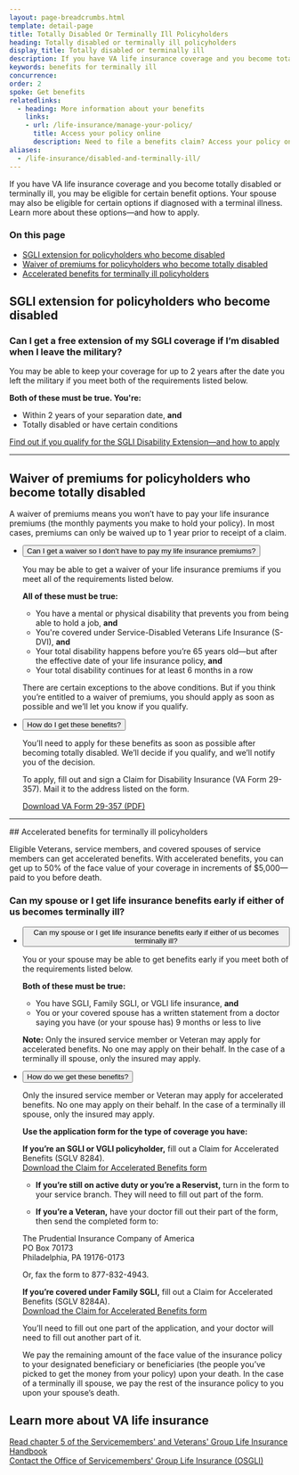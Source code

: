 ```yaml
---
layout: page-breadcrumbs.html
template: detail-page
title: Totally Disabled Or Terminally Ill Policyholders
heading: Totally disabled or terminally ill policyholders
display_title: Totally disabled or terminally ill
description: If you have VA life insurance coverage and you become totally disabled or terminally ill, you may be eligible for certain benefit options. Your spouse may also be eligible for certain options if diagnosed with a terminal illness. Learn more about these options—and how to apply.
keywords: benefits for terminally ill
concurrence: 
order: 2
spoke: Get benefits
relatedlinks:
  - heading: More information about your benefits
    links:
    - url: /life-insurance/manage-your-policy/
      title: Access your policy online
      description: Need to file a benefits claim? Access your policy online.
aliases:
  - /life-insurance/disabled-and-terminally-ill/
---
```


<div class="va-introtext">

If you have VA life insurance coverage and you become totally disabled or terminally ill, you may be eligible for certain benefit options. Your spouse may also be eligible for certain options if diagnosed with a terminal illness. Learn more about these options—and how to apply.

</div>

### On this page
- [SGLI extension for policyholders who become disabled](#sgli-extension)
- [Waiver of premiums for policyholders who become totally disabled](#waiver)
- [Accelerated benefits for terminally ill policyholders](#accelerated)

<span id="sgli-extension"></span>
## SGLI extension for policyholders who become disabled

### Can I get a free extension of my SGLI coverage if I’m disabled when I leave the military?  

You may be able to keep your coverage for up to 2 years after the date you left the military if you meet both of the requirements listed below.

**Both of these must be true. You're:**
- Within 2 years of your separation date, **and**
- Totally disabled or have certain conditions

[Find out if you qualify for the SGLI Disability Extension—and how to apply](/life-insurance/options-eligibility/sgli/#extension)


<hr>

<span id="waiver"></span>
## Waiver of premiums for policyholders who become totally disabled

A waiver of premiums means you won’t have to pay your life insurance premiums (the monthly payments you make to hold your policy). In most cases, premiums can only be waived up to 1 year prior to receipt of a claim.

<ul class="usa-accordion">
<li>
<button class="usa-button-unstyled usa-accordion-button" aria-controls="can-I-get-waiver">Can I get a waiver so I don’t have to pay my life insurance premiums?</button>
<div id="can-I-get-waiver" class="usa-accordion-content">
  
You may be able to get a waiver of your life insurance premiums if you meet all of the requirements listed below.

**All of these must be true:**
- You have a mental or physical disability that prevents you from being able to hold a job, **and**
- You're covered under Service-Disabled Veterans Life Insurance (S-DVI), **and**
- Your total disability happens before you’re 65 years old—but after the effective date of your life insurance policy, **and**
-	Your total disability continues for at least 6 months in a row

There are certain exceptions to the above conditions. But if you think you’re entitled to a waiver of premiums, you should apply as soon as possible and we’ll let you know if you qualify.

</div>
</li>
<li>
<button class="usa-button-unstyled usa-accordion-button" aria-controls="how-to-get-benefits">How do I get these benefits?</button>
<div id="how-to-get-benefits" class="usa-accordion-content">

You’ll need to apply for these benefits as soon as possible after becoming totally disabled. We’ll decide if you qualify, and we’ll notify you of the decision.

To apply, fill out and sign a Claim for Disability Insurance (VA Form 29-357). Mail it to the address listed on the form. <br>

[Download VA Form 29-357 (PDF)](https://www.vba.va.gov/pubs/forms/VBA-29-357-ARE.pdf) <br>

</div>
</li>
</ul>

<hr>
<span id="accelerated"></a>
## Accelerated benefits for terminally ill policyholders

Eligible Veterans, service members, and covered spouses of service members can get accelerated benefits. With accelerated benefits, you can get up to 50% of the face value of your coverage in increments of $5,000—paid to you before death.

### Can my spouse or I get life insurance benefits early if either of us becomes terminally ill?

<ul class="usa-accordion">
<li>
<button class="usa-button-unstyled usa-accordion-button" aria-controls="life-insurance-benefits-earlier">Can my spouse or I get life insurance benefits early if either of us becomes terminally ill?</button>
<div id="life-insurance-benefits-earlier" class="usa-accordion-content">

You or your spouse may be able to get benefits early if you meet both of the requirements listed below.

**Both of these must be true:**
-	You have SGLI, Family SGLI, or VGLI life insurance, **and**
-	You or your covered spouse has a written statement from a doctor saying you have (or your spouse has) 9 months or less to live

**Note:** Only the insured service member or Veteran may apply for accelerated benefits. No one may apply on their behalf. In the case of a terminally ill spouse, only the insured may apply.

</div>
</li>
<li>
<button class="usa-button-unstyled usa-accordion-button" aria-controls="how-do-we-get-benefits">How do we get these benefits?</button>
<div id="how-do-we-get-benefits" class="usa-accordion-content">

Only the insured service member or Veteran may apply for accelerated benefits. No one may apply on their behalf. In the case of a terminally ill spouse, only the insured may apply. 

**Use the application form for the type of coverage you have:**
 
**If you’re an SGLI or VGLI policyholder,** fill out a Claim for Accelerated Benefits (SGLV 8284). <br>
[Download the Claim for Accelerated Benefits form](https://benefits.va.gov/INSURANCE/forms/8284.htm)

- **If you’re still on active duty or you’re a Reservist,** turn in the form to your service branch. They will need to fill out part of the form.

- **If you’re a Veteran,** have your doctor fill out their part of the form, then send the completed form to:

<p class="va-address-block">
  The Prudential Insurance Company of America<br>
  PO Box 70173<br>
  Philadelphia, PA 19176-0173<br>
</p>

Or, fax the form to 877-832-4943.

**If you’re covered under Family SGLI,** fill out a Claim for Accelerated Benefits (SGLV 8284A). <br>
[Download the Claim for Accelerated Benefits form](https://benefits.va.gov/INSURANCE/forms/8284A.htm)
<br>

You’ll need to fill out one part of the application, and your doctor will need to fill out another part of it.

We pay the remaining amount of the face value of the insurance policy to your designated beneficiary or beneficiaries (the people you’ve picked to get the money from your policy) upon your death. In the case of a terminally ill spouse, we pay the rest of the insurance policy to you upon your spouse’s death.

</div>
</li>
</ul>

## Learn more about VA life insurance

[Read chapter 5 of the Servicemembers' and Veterans' Group Life Insurance Handbook](https://benefits.va.gov/INSURANCE/resources_handbook_ins_chapter5.asp) <br>
[Contact the Office of Servicemembers' Group Life Insurance (OSGLI)](https://benefits.va.gov/INSURANCE/resources-contact.asp)

